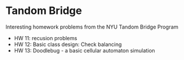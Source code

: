# Tandom Bridge
Interesting homework problems from the NYU Tandom Bridge Program
* HW 11: recusion problems
* HW 12: Basic class design: Check balancing
* HW 13: Doodlebug - a basic cellular automaton simulation
